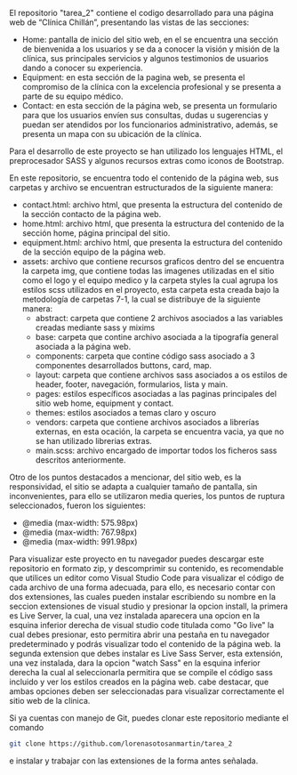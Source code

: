 El repositorio "tarea_2" contiene el codigo desarrollado para una página web de “Clínica Chillán”, presentando las vistas de las secciones:

- Home: pantalla de inicio del sitio web, en el se encuentra una sección de bienvenida a los usuarios y se da a conocer la visión y misión de la clínica, sus principales servicios y algunos testimonios de usuarios dando a conocer su experiencia.
- Equipment: en esta sección de la pagina web, se presenta el compromiso de la clínica con la excelencia profesional y se presenta a parte de su equipo médico.
- Contact: en esta sección de la página web, se presenta un formulario para que los usuarios envíen sus consultas, dudas u sugerencias y puedan ser atendidos por los funcionarios administrativo, además, se presenta un mapa con su ubicación de la clínica.

Para el desarrollo de este proyecto se han utilizado los lenguajes HTML, el preprocesador SASS y algunos recursos extras como iconos de Bootstrap.

En este repositorio, se encuentra todo el contenido de la página web, sus carpetas y archivo se encuentran estructurados de la siguiente manera:
- contact.html: archivo html, que presenta la estructura del contenido de la sección contacto de la página web. 
- home.html: archivo html, que presenta la estructura del contenido de la sección home, página principal del sitio. 
- equipment.html: archivo html, que presenta la estructura del contenido de la sección equipo de la página web. 
- assets: archivo que contiene recursos graficos dentro del se encuentra la carpeta img, que contiene todas las imagenes utilizadas en el sitio como el logo y el equipo medico y la carpeta styles la cual agrupa los estilos scss utilizados en el proyecto, esta carpeta esta creada bajo la metodología de carpetas 7-1, la cual se distribuye de la siguiente manera:
  - abstract: carpeta que contiene 2 archivos asociados a las variables creadas mediante sass y mixims
  - base: carpeta que contine archivo asociada a la tipografía general asociada a la página web.
  - components: carpeta que contine código sass asociado a 3 componentes desarrollados buttons, card, map.
  - layout: carpeta que contiene archivos sass asociados a os estilos de header, footer, navegación, formularios, lista y main.
  - pages: estilos específicos asociadas a las paginas principales del sitio web home, equipment y contact.
  - themes: estilos asociados a temas claro y oscuro
  - vendors: carpeta que contiene archivos asociados a librerías externas, en esta ocación, la carpeta se encuentra vacia, ya que no se han utilizado librerias extras.
  - main.scss: archivo encargado de importar todos los ficheros sass descritos anteriormente.


Otro de los puntos destacados a mencionar, del sitio web, es la responsividad, el sitio se adapta a cualquier tamaño de pantalla, sin inconvenientes, para ello se utilizaron media queries, los puntos de ruptura seleccionados, fueron los siguientes: 
- @media (max-width: 575.98px) 
- @media (max-width: 767.98px) 
- @media (max-width: 991.98px) 

Para visualizar este proyecto en tu navegador puedes descargar este repositorio en formato zip, y descomprimir su contenido, es recomendable que utilices un editor como Visual Studio Code para visualizar el código de cada archivo de una forma adecuada, para ello, es necesario contar con dos extensiones, las cuales pueden instalar escribiendo su nombre en la seccion extensiones de visual studio y presionar la opcion install, la primera es Live Server, la cual, una vez instalada aparecera una opcion en la esquina inferior derecha  de visual studio code titulada como "Go live" la cual debes presionar, esto permitira abrir una pestaña en tu navegador predeterminado y podrás visualizar todo el contenido de la página web. la segunda extension que debes instalar es Live Sass Server, esta extensión, una vez instalada, dara la opcion "watch Sass" en la esquina inferior derecha la cual al seleccionarla permitira que se compile el código sass incluido y ver los estilos creados en la página web. cabe destacar, que ambas opciones deben ser seleccionadas para visualizar correctamente el sitio web de la clinica.

Si ya cuentas con manejo de Git, puedes clonar este repositorio mediante el comando 
```bash
git clone https://github.com/lorenasotosanmartin/tarea_2
```
e instalar y trabajar con las extensiones de la forma antes señalada.

